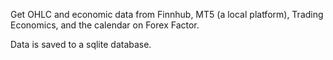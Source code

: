Get OHLC and economic data from Finnhub, MT5 (a local platform), Trading Economics, and the calendar on Forex Factor.

Data is saved to a sqlite database.
